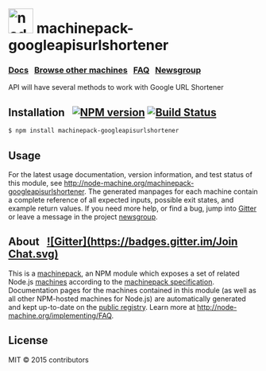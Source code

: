 
<h1>
  <a href="http://node-machine.org" title="Node-Machine public registry"><img alt="node-machine logo" title="Node-Machine Project" src="http://node-machine.org/images/machine-anthropomorph-for-white-bg.png" width="50" /></a>
  machinepack-googleapisurlshortener
</h1>

### [Docs](http://node-machine.org/machinepack-googleapisurlshortener) &nbsp; [Browse other machines](http://node-machine.org/machinepacks) &nbsp;  [FAQ](http://node-machine.org/implementing/FAQ)  &nbsp;  [Newsgroup](https://groups.google.com/forum/?hl=en#!forum/node-machine)

API will have several methods to work with Google URL Shortener


## Installation &nbsp; [![NPM version](https://badge.fury.io/js/machinepack-googleapisurlshortener.svg)](http://badge.fury.io/js/machinepack-googleapisurlshortener) [![Build Status](https://travis-ci.org/mikermcneil/machinepack-googleapisurlshortener.png?branch=master)](https://travis-ci.org/mikermcneil/machinepack-googleapisurlshortener)

```sh
$ npm install machinepack-googleapisurlshortener
```

## Usage

For the latest usage documentation, version information, and test status of this module, see <a href="http://node-machine.org/machinepack-googleapisurlshortener" title="API will have several methods to work with Google URL Shortener (for node.js)">http://node-machine.org/machinepack-googleapisurlshortener</a>.  The generated manpages for each machine contain a complete reference of all expected inputs, possible exit states, and example return values.  If you need more help, or find a bug, jump into [Gitter](https://gitter.im/node-machine/general) or leave a message in the project [newsgroup](https://groups.google.com/forum/?hl=en#!forum/node-machine).

## About  &nbsp; [![Gitter](https://badges.gitter.im/Join Chat.svg)](https://gitter.im/node-machine/general?utm_source=badge&utm_medium=badge&utm_campaign=pr-badge&utm_content=badge)

This is a [machinepack](http://node-machine.org/machinepacks), an NPM module which exposes a set of related Node.js [machines](http://node-machine.org/spec/machine) according to the [machinepack specification](http://node-machine.org/spec/machinepack).
Documentation pages for the machines contained in this module (as well as all other NPM-hosted machines for Node.js) are automatically generated and kept up-to-date on the <a href="http://node-machine.org" title="Public machine registry for Node.js">public registry</a>.
Learn more at <a href="http://node-machine.org/implementing/FAQ" title="Machine Project FAQ (for implementors)">http://node-machine.org/implementing/FAQ</a>.

## License

MIT &copy; 2015 contributors

